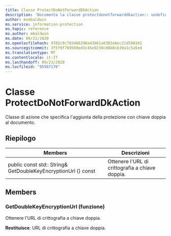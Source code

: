 ```yaml
---
title: Classe ProtectDoNotForwardDkAction
description: 'Documenta la classe protectdonotforwarddkaction:: undefined di Microsoft Information Protection (MIP) SDK.'
author: msmbaldwin
ms.service: information-protection
ms.topic: reference
ms.author: mbaldwin
ms.date: 09/21/2020
ms.openlocfilehash: 9702c9c783466298a43661a8382ebec21d598101
ms.sourcegitcommit: 3f5f9f7695b9ed3c45e9230cd8b8cb39a1c5a5ed
ms.translationtype: MT
ms.contentlocale: it-IT
ms.lasthandoff: 09/23/2020
ms.locfileid: "95567176"
---
```

# <a name="class-protectdonotforwarddkaction"></a>Classe ProtectDoNotForwardDkAction 
Classe di azione che specifica l'aggiunta della protezione con chiave doppia al documento.
  
## <a name="summary"></a>Riepilogo
 Members                        | Descrizioni                                
--------------------------------|---------------------------------------------
public const std:: String& GetDoubleKeyEncryptionUrl () const  |  Ottenere l'URL di crittografia a chiave doppia.
  
## <a name="members"></a>Members
  
### <a name="getdoublekeyencryptionurl-function"></a>GetDoubleKeyEncryptionUrl (funzione)
Ottenere l'URL di crittografia a chiave doppia.

  
**Restituisce**: URL di crittografia a chiave doppia.